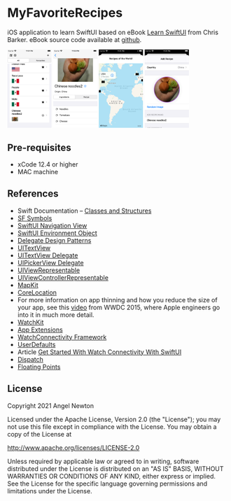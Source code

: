 # MyFavoriteRecipes

iOS application to learn SwiftUI based on eBook [Learn SwiftUI](https://www.torontopubliclibrary.ca/detail.jsp?Entt=RDM4041190&R=4041190) from  Chris Barker.
eBook source code available at [github](https://github.com/PacktPublishing/Learn-SwiftUI).

<p float="left">
  <img src="/readmeImages/list.png" width="20%" height="20%">
  <img src="/readmeImages/details.png" width="20%" height="20%">
  <img src="/readmeImages/map.png" width="20%" height="20%">
  <img src="/readmeImages/add.png" width="20%" height="20%">
</p>


## Pre-requisites
- xCode 12.4 or higher
- MAC machine


## References
- Swift Documentation – [Classes and Structures](https://docs.swift.org/swift-book/LanguageGuide/ClassesAndStructures.html)
- [SF Symbols](https://developer.apple.com/design/human-interface-guidelines/sf-symbols/overview/)
- [SwiftUI Navigation View](https://developer.apple.com/documentation/swiftui/navigationview)
- [SwiftUI Environment Object](https://developer.apple.com/documentation/swiftui/environmentobject)
- [Delegate Design Patterns](https://developer.apple.com/documentation/swift/cocoa_design_patterns/using_delegates_to_customize_object_behavior)
- [UITextView](https://developer.apple.com/documentation/uikit/uitextviewdelegate/1618630-textview)
- [UITextView Delegate](https://developer.apple.com/documentation/uikit/uitextviewdelegate/1618599-textviewdidchange)
- [UIPickerView Delegate](https://developer.apple.com/documentation/uikit/uipickerviewdelegate)
- [UIViewRepresentable](https://developer.apple.com/documentation/swiftui/uiviewrepresentable)
- [UIViewControllerRepresentable](https://developer.apple.com/documentation/swiftui/uiviewcontrollerrepresentable)
- [MapKit](https://developer.apple.com/documentation/mapkit/mkmapview)
- [CoreLocation](https://developer.apple.com/documentation/corelocation/)
- For more information on app thinning and how you reduce the size of your app, see this [video](https://developer.apple.com/videos/play/wwdc2015/404/) from WWDC 2015, where Apple engineers go into it in much more detail.
- [WatchKit](https://developer.apple.com/documentation/watchkit)
- [App Extensions](https://developer.apple.com/app-extensions/)
- [WatchConnectivity Framework](https://developer.apple.com/documentation/watchconnectivity) 
- [UserDefaults](https://developer.apple.com/documentation/foundation/userdefaults)
- Article [Get Started With Watch Connectivity With SwiftUI](https://medium.com/better-programming/get-started-with-watch-connectivity-with-swiftui-51722324b6f6)
- [Dispatch](https://developer.apple.com/documentation/DISPATCH)
- [Floating Points](https://floating-point-gui.de/)


## License

Copyright 2021 Angel Newton

Licensed under the Apache License, Version 2.0 (the "License"); you may not use this file except in compliance with the License. You may obtain a copy of the License at

http://www.apache.org/licenses/LICENSE-2.0

Unless required by applicable law or agreed to in writing, software distributed under the License is distributed on an "AS IS" BASIS, WITHOUT WARRANTIES OR CONDITIONS OF ANY KIND, either express or implied. See the License for the specific language governing permissions and limitations under the License.
